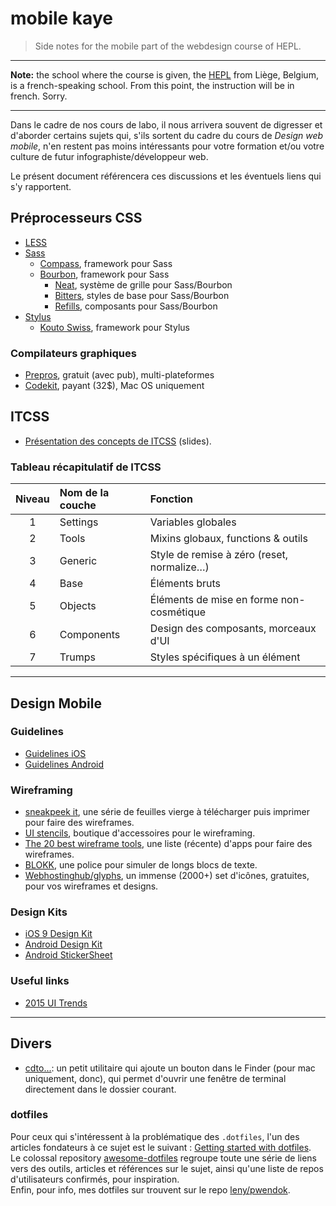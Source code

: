 # mobile kaye

> Side notes for the mobile part of the webdesign course of HEPL.

* * *

**Note:** the school where the course is given, the [HEPL](http://www.provincedeliege.be/hauteecole) from Liège, Belgium, is a french-speaking school. From this point, the instruction will be in french. Sorry.

* * *

Dans le cadre de nos cours de labo, il nous arrivera souvent de digresser et d'aborder certains sujets qui, s'ils sortent du cadre du cours de *Design web mobile*, n'en restent pas moins intéressants pour votre formation et/ou votre culture de futur infographiste/développeur web.

Le présent document référencera ces discussions et les éventuels liens qui s'y rapportent.

## Préprocesseurs CSS

* [LESS](http://lesscss.org/)
* [Sass](http://sass-lang.com/)
  * [Compass](http://compass-style.org/), framework pour Sass
  * [Bourbon](http://bourbon.io/), framework pour Sass
    * [Neat](http://neat.bourbon.io/), système de grille pour Sass/Bourbon
    * [Bitters](http://bitters.bourbon.io/), styles de base pour Sass/Bourbon
    * [Refills](http://refills.bourbon.io/), composants pour Sass/Bourbon
* [Stylus](http://stylus-lang.com/)
  * [Kouto Swiss](http://kouto-swiss.io/), framework pour Stylus

### Compilateurs graphiques

* [Prepros](https://prepros.io/), gratuit (avec pub), multi-plateformes
* [Codekit](https://incident57.com/codekit/), payant (32$), Mac OS uniquement

## ITCSS

* [Présentation des concepts de ITCSS](https://speakerdeck.com/dafed/managing-css-projects-with-itcss) (slides).

### Tableau récapitulatif de ITCSS

| Niveau | Nom de la couche | Fonction |
| :----: | :--------------- | :------- |
| 1 | Settings | Variables globales |
| 2 | Tools | Mixins globaux, functions & outils |
| 3 | Generic | Style de remise à zéro (reset, normalize…) |
| 4 | Base | Éléments bruts |
| 5 | Objects | Éléments de mise en forme non-cosmétique | 
| 6 | Components | Design des composants, morceaux d'UI |
| 7 | Trumps | Styles spécifiques à un élément |

* * *

## Design Mobile

### Guidelines 

* [Guidelines iOS](https://developer.apple.com/library/ios/documentation/UserExperience/Conceptual/MobileHIG/)
* [Guidelines Android](http://developer.android.com/design/index.html)

### Wireframing

* [sneakpeek it](http://sneakpeekit.com/), une série de feuilles vierge à télécharger puis imprimer pour faire des wireframes.
* [UI stencils](http://www.uistencils.com/), boutique d'accessoires pour le wireframing.
* [The 20 best wireframe tools](http://www.creativebloq.com/wireframes/top-wireframing-tools-11121302), une liste (récente) d'apps pour faire des wireframes.
* [BLOKK](http://blokkfont.com/), une police pour simuler de longs blocs de texte.
* [Webhostinghub/glyphs](http://www.webhostinghub.com/glyphs/), un immense (2000+) set d'icônes, gratuites, pour vos wireframes et designs.

### Design Kits

* [iOS 9 Design Kit](http://ozzik.co/freebies/ios9kit)
* [Android Design Kit](https://www.uxpin.com/lollipop-ui-kit.html)
* [Android StickerSheet](https://www.google.com/design/spec/resources/sticker-sheets-icons.html#sticker-sheets-icons-components)

### Useful links

* [2015 UI Trends](http://fr.slideshare.net/UXAlive/2015-ui-trends)

* * *

## Divers

* [cdto...](https://github.com/jbtule/cdto): un petit utilitaire qui ajoute un bouton dans le Finder (pour mac uniquement, donc), qui permet d'ouvrir une fenêtre de terminal directement dans le dossier courant.

### dotfiles

Pour ceux qui s'intéressent à la problématique des `.dotfiles`, l'un des articles fondateurs à ce sujet est le suivant : [Getting started with dotfiles](https://medium.com/@webprolific/getting-started-with-dotfiles-43c3602fd789).  
Le colossal repository [awesome-dotfiles](https://github.com/webpro/awesome-dotfiles) regroupe toute une série de liens vers des outils, articles et références sur le sujet, ainsi qu'une liste de repos d'utilisateurs confirmés, pour inspiration.  
Enfin, pour info, mes dotfiles sur trouvent sur le repo [leny/pwendok](https://github.com/leny/pwendok).
